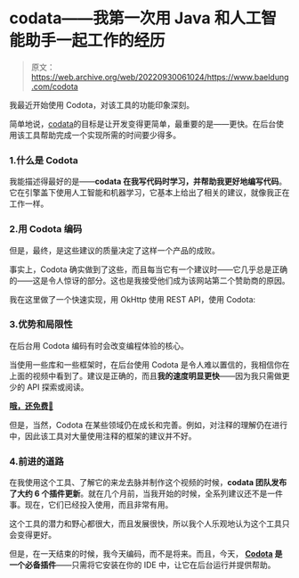 # codata——我第一次用 Java 和人工智能助手一起工作的经历

> 原文：<https://web.archive.org/web/20220930061024/https://www.baeldung.com/codota>

我最近开始使用 Codota，对该工具的功能印象深刻。

简单地说，[codata](/web/20220820044917/https://www.baeldung.com/codota-article)的目标是让开发变得更简单，最重要的是——更快。在后台使用该工具帮助完成一个实现所需的时间要少得多。

### 1.什么是 Codota

我能描述得最好的是——**codata 在我写代码时学习，并帮助我更好地编写代码**。它在引擎盖下使用人工智能和机器学习，它基本上给出了相关的建议，就像我正在工作一样。

### 2.用 Codota 编码

但是，最终，是这些建议的质量决定了这样一个产品的成败。

事实上，Codota 确实做到了这些，而且每当它有一个建议时——它几乎总是正确的——这是令人惊讶的部分。这也是我接受他们成为该网站第二个赞助商的原因。

我在这里做了一个快速实现，用 OkHttp 使用 REST API，使用 Codota:

### 3.优势和局限性

在后台用 Codota 编码有时会改变编程体验的核心。

当使用一些库和一些框架时，在后台使用 Codota 是令人难以置信的，我相信你在上面的视频中看到了。建议是正确的，而且**我的速度明显更快**——因为我只需做更少的 API 探索或阅读。

[**哦，还免费🙂**](/web/20220820044917/https://www.baeldung.com/codota-article)

但是，当然，Codota 在某些领域仍在成长和完善。例如，对注释的理解仍在进行中，因此该工具对大量使用注释的框架的建议并不好。

### 4.前进的道路

在我使用这个工具、了解它的来龙去脉并制作这个视频的时候，**codata 团队发布了大约 6 个插件更新**。就在几个月前，当我开始的时候，全系列建议还不是一件事。现在，它们已经投入使用，而且非常有用。

这个工具的潜力和野心都很大，而且发展很快，所以我个人乐观地认为这个工具只会变得更好。

但是，在一天结束的时候，我今天编码，而不是将来。而且，今天， **[Codota](/web/20220820044917/https://www.baeldung.com/codota-article) 是一个必备插件**——只需将它安装在你的 IDE 中，让它在后台运行并提供帮助。